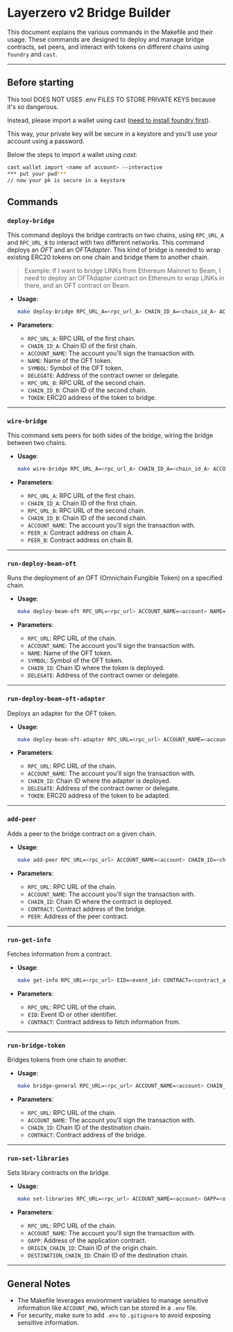 # Layerzero v2 Bridge Builder

This document explains the various commands in the Makefile and their usage. These commands are designed to deploy and manage bridge contracts, set peers, and interact with tokens on different chains using `foundry` and `cast`.

---

## Before starting

This tool DOES NOT USES .env FILES TO STORE PRIVATE KEYS because it's so dangerous.

Instead, please import a wallet using cast ([need to install foundry first](https://book.getfoundry.sh/getting-started/installation)).

This way, your private key will be secure in a keystore and you'll use your account using a password.

Below the steps to import a wallet using _cast_:

```bash
cast wallet import <name of account> --interactive
*** put your pwd***
// now your pk is secure in a keystore
```

## Commands

### `deploy-bridge`

This command deploys the bridge contracts on two chains, using `RPC_URL_A` and `RPC_URL_B` to interact with two different networks.
This command deploys an _OFT_ and an _OFTAdapter_. This kind of bridge is needed to wrap existing ERC20 tokens on one chain and bridge them to another chain.

> Example: If I want to bridge LINKs from Ethereum Mainnet to Beam, I need to deploy an OFTAdapter contract on Ethereum to wrap LINKs in there, and an OFT contract on Beam.

- **Usage**:

  ```bash
  make deploy-bridge RPC_URL_A=<rpc_url_A> CHAIN_ID_A=<chain_id_A> ACCOUNT_NAME=<account> NAME=<name> SYMBOL=<symbol> DELEGATE=<delegate_address> RPC_URL_B=<rpc_url_B> CHAIN_ID_B=<chain_id_B> TOKEN=<token_address>
  ```

- **Parameters**:
  - `RPC_URL_A`: RPC URL of the first chain.
  - `CHAIN_ID_A`: Chain ID of the first chain.
  - `ACCOUNT_NAME`: The account you'll sign the transaction with.
  - `NAME`: Name of the OFT token.
  - `SYMBOL`: Symbol of the OFT token.
  - `DELEGATE`: Address of the contract owner or delegate.
  - `RPC_URL_B`: RPC URL of the second chain.
  - `CHAIN_ID_B`: Chain ID of the second chain.
  - `TOKEN`: ERC20 address of the token to bridge.

---

### `wire-bridge`

This command sets peers for both sides of the bridge, wiring the bridge between two chains.

- **Usage**:

  ```bash
  make wire-bridge RPC_URL_A=<rpc_url_A> CHAIN_ID_A=<chain_id_A> ACCOUNT_NAME=<account> RPC_URL_B=<rpc_url_B> CHAIN_ID_B=<chain_id_B> PEER_A=<peer_a_address> PEER_B=<peer_b_address>
  ```

- **Parameters**:
  - `RPC_URL_A`: RPC URL of the first chain.
  - `CHAIN_ID_A`: Chain ID of the first chain.
  - `RPC_URL_B`: RPC URL of the second chain.
  - `CHAIN_ID_B`: Chain ID of the second chain.
  - `ACCOUNT_NAME`: The account you'll sign the transaction with.
  - `PEER_A`: Contract address on chain A.
  - `PEER_B`: Contract address on chain B.

---

### `run-deploy-beam-oft`

Runs the deployment of an OFT (Omnichain Fungible Token) on a specified chain.

- **Usage**:

  ```bash
  make deploy-beam-oft RPC_URL=<rpc_url> ACCOUNT_NAME=<account> NAME=<name> SYMBOL=<symbol> CHAIN_ID=<chain_id> DELEGATE=<delegate_address>
  ```

- **Parameters**:
  - `RPC_URL`: RPC URL of the chain.
  - `ACCOUNT_NAME`: The account you'll sign the transaction with.
  - `NAME`: Name of the OFT token.
  - `SYMBOL`: Symbol of the OFT token.
  - `CHAIN_ID`: Chain ID where the token is deployed.
  - `DELEGATE`: Address of the contract owner or delegate.

---

### `run-deploy-beam-oft-adapter`

Deploys an adapter for the OFT token.

- **Usage**:

  ```bash
  make deploy-beam-oft-adapter RPC_URL=<rpc_url> ACCOUNT_NAME=<account> CHAIN_ID=<chain_id> DELEGATE=<delegate_address> TOKEN=<token_address>
  ```

- **Parameters**:
  - `RPC_URL`: RPC URL of the chain.
  - `ACCOUNT_NAME`: The account you'll sign the transaction with.
  - `CHAIN_ID`: Chain ID where the adapter is deployed.
  - `DELEGATE`: Address of the contract owner or delegate.
  - `TOKEN`: ERC20 address of the token to be adapted.

---

### `add-peer`

Adds a peer to the bridge contract on a given chain.

- **Usage**:

  ```bash
  make add-peer RPC_URL=<rpc_url> ACCOUNT_NAME=<account> CHAIN_ID=<chain_id> CONTRACT=<contract_address> PEER=<peer_address>
  ```

- **Parameters**:
  - `RPC_URL`: RPC URL of the chain.
  - `ACCOUNT_NAME`: The account you'll sign the transaction with.
  - `CHAIN_ID`: Chain ID where the contract is deployed.
  - `CONTRACT`: Contract address of the bridge.
  - `PEER`: Address of the peer contract.

---

### `run-get-info`

Fetches information from a contract.

- **Usage**:

  ```bash
  make get-info RPC_URL=<rpc_url> EID=<event_id> CONTRACT=<contract_address>
  ```

- **Parameters**:
  - `RPC_URL`: RPC URL of the chain.
  - `EID`: Event ID or other identifier.
  - `CONTRACT`: Contract address to fetch information from.

---

### `run-bridge-token`

Bridges tokens from one chain to another.

- **Usage**:

  ```bash
  make bridge-general RPC_URL=<rpc_url> ACCOUNT_NAME=<account> CHAIN_ID=<chain_id> CONTRACT=<contract_address>
  ```

- **Parameters**:
  - `RPC_URL`: RPC URL of the chain.
  - `ACCOUNT_NAME`: The account you'll sign the transaction with.
  - `CHAIN_ID`: Chain ID of the destination chain.
  - `CONTRACT`: Contract address of the bridge.

---

### `run-set-libraries`

Sets library contracts on the bridge.

- **Usage**:

  ```bash
  make set-libraries RPC_URL=<rpc_url> ACCOUNT_NAME=<account> OAPP=<oapp_address> ORIGIN_CHAIN_ID=<origin_chain_id> DESTINATION_CHAIN_ID=<destination_chain_id>
  ```

- **Parameters**:
  - `RPC_URL`: RPC URL of the chain.
  - `ACCOUNT_NAME`: The account you'll sign the transaction with.
  - `OAPP`: Address of the application contract.
  - `ORIGIN_CHAIN_ID`: Chain ID of the origin chain.
  - `DESTINATION_CHAIN_ID`: Chain ID of the destination chain.

---

## General Notes

- The Makefile leverages environment variables to manage sensitive information like `ACCOUNT_PWD`, which can be stored in a `.env` file.
- For security, make sure to add `.env` to `.gitignore` to avoid exposing sensitive information.
